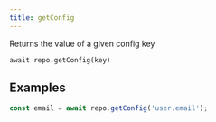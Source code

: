 ```yaml
---
title: getConfig
---
```


<div class="lead">Returns the value of a given config key</div>

`await repo.getConfig(key)`

## Examples

```javascript
const email = await repo.getConfig('user.email');
```
